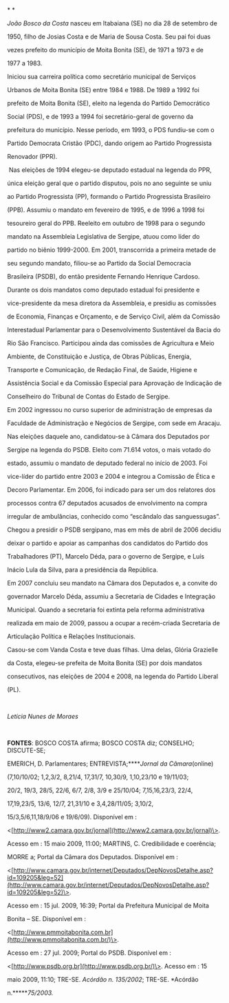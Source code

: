 

* *



*João Bosco da Costa* nasceu em Itabaiana (SE) no dia 28 de setembro de

1950, filho de Josias Costa e de Maria de Sousa Costa. Seu pai foi duas

vezes prefeito do município de Moita Bonita (SE), de 1971 a 1973 e de

1977 a 1983.



Iniciou sua carreira política como secretário municipal de Serviços

Urbanos de Moita Bonita (SE) entre 1984 e 1988. De 1989 a 1992 foi

prefeito de Moita Bonita (SE), eleito na legenda do Partido Democrático

Social (PDS), e de 1993 a 1994 foi secretário-geral de governo da

prefeitura do município. Nesse período, em 1993, o PDS fundiu-se com o

Partido Democrata Cristão (PDC), dando origem ao Partido Progressista

Renovador (PPR).



 Nas eleições de 1994 elegeu-se deputado estadual na legenda do PPR,

única eleição geral que o partido disputou, pois no ano seguinte se uniu

ao Partido Progressista (PP), formando o Partido Progressista Brasileiro

(PPB). Assumiu o mandato em fevereiro de 1995, e de 1996 a 1998 foi

tesoureiro geral do PPB. Reeleito em outubro de 1998 para o segundo

mandato na Assembleia Legislativa de Sergipe, atuou como líder do

partido no biênio 1999-2000. Em 2001, transcorrida a primeira metade de

seu segundo mandato, filiou-se ao Partido da Social Democracia

Brasileira (PSDB), do então presidente Fernando Henrique Cardoso.

Durante os dois mandatos como deputado estadual foi presidente e

vice-presidente da mesa diretora da Assembleia, e presidiu as comissões

de Economia, Finanças e Orçamento, e de Serviço Civil, além da Comissão

Interestadual Parlamentar para o Desenvolvimento Sustentável da Bacia do

Rio São Francisco. Participou ainda das comissões de Agricultura e Meio

Ambiente, de Constituição e Justiça, de Obras Públicas, Energia,

Transporte e Comunicação, de Redação Final, de Saúde, Higiene e

Assistência Social e da Comissão Especial para Aprovação de Indicação de

Conselheiro do Tribunal de Contas do Estado de Sergipe.



Em 2002 ingressou no curso superior de administração de empresas da

Faculdade de Administração e Negócios de Sergipe, com sede em Aracaju.

Nas eleições daquele ano, candidatou-se à Câmara dos Deputados por

Sergipe na legenda do PSDB. Eleito com 71.614 votos, o mais votado do

estado, assumiu o mandato de deputado federal no início de 2003. Foi

vice-líder do partido entre 2003 e 2004 e integrou a Comissão de Ética e

Decoro Parlamentar. Em 2006, foi indicado para ser um dos relatores dos

processos contra 67 deputados acusados de envolvimento na compra

irregular de ambulâncias, conhecido como “escândalo das sanguessugas”.

Chegou a presidir o PSDB sergipano, mas em mês de abril de 2006 decidiu

deixar o partido e apoiar as campanhas dos candidatos do Partido dos

Trabalhadores (PT), Marcelo Déda, para o governo de Sergipe, e Luís

Inácio Lula da Silva, para a presidência da República.



Em 2007 concluiu seu mandato na Câmara dos Deputados e, a convite do

governador Marcelo Déda, assumiu a Secretaria de Cidades e Integração

Municipal. Quando a secretaria foi extinta pela reforma administrativa

realizada em maio de 2009, passou a ocupar a recém-criada Secretaria de

Articulação Política e Relações Institucionais.



Casou-se com Vanda Costa e teve duas filhas. Uma delas, Glória Grazielle

da Costa, elegeu-se prefeita de Moita Bonita (SE) por dois mandatos

consecutivos, nas eleições de 2004 e 2008, na legenda do Partido Liberal

(PL).



 



*Letícia Nunes de Moraes*



 



**FONTES**: BOSCO COSTA afirma; BOSCO COSTA diz; CONSELHO; DISCUTE-SE;

EMERICH, D. Parlamentares; ENTREVISTA;*****Jornal da Câmara*(online)

(7,10/10/02; 1,2,3/2, 8,21/4, 17,31/7, 10,30/9, 1,10,23/10 e 19/11/03;

20/2, 19/3, 28/5, 22/6, 6/7, 2/8, 3/9 e 25/10/04; 7,15,16,23/3, 22/4,

17,19,23/5, 13/6, 12/7, 21,31/10 e 3,4,28/11/05; 3,10/2,

15/3,5/6,11,18/9/06 e 19/6/09). Disponível em :

\<[http://www2.camara.gov.br/jornal](http://www2.camara.gov.br/jornal)\>.

Acesso em : 15 maio 2009, 11:00; MARTINS, C. Credibilidade e coerência;

MORRE a; Portal da Câmara dos Deputados. Disponível em :

\<[http://www.camara.gov.br/internet/Deputados/DepNovosDetalhe.asp?id=109205&leg=52](http://www.camara.gov.br/internet/Deputados/DepNovosDetalhe.asp?id=109205&leg=52)\>.

Acesso em : 15 jul. 2009, 16:39; Portal da Prefeitura Municipal de Moita

Bonita – SE. Disponível em :

\<[http://www.pmmoitabonita.com.br](http://www.pmmoitabonita.com.br/)\>.

Acesso em : 27 jul. 2009; Portal do PSDB. Disponível em :

\<[http://www.psdb.org.br](http://www.psdb.org.br/)\>. Acesso em : 15

maio 2009, 11:10; TRE-SE. *Acórdão n. 135/2002*; TRE-SE. *Acórdão

n.******75/2003.*



 



 

